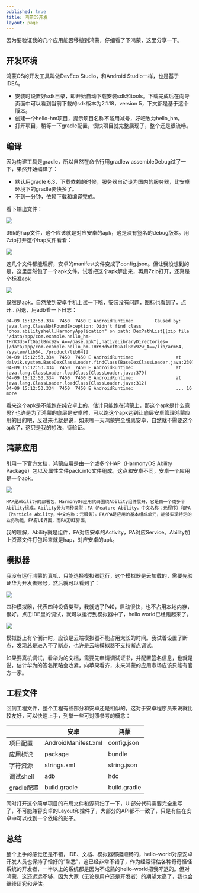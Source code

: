 ```yaml
---
published: true
title: 鸿蒙OS开发
layout: page
---
```


因为要验证我的几个应用能否移植到鸿蒙，仔细看了下鸿蒙，这里分享一下。

## 开发环境

鸿蒙OS的开发工具叫做DevEco Studio，和Android Studio一样，也是基于IDEA。

* 安装时设置好sdk目录，即开始自动下载安装sdk和tools。下载完成后在向导页面中可以看到当前下载的sdk版本为2.1.18，version 5，下文都是基于这个版本。
* 创建一个hello-hm项目，提示项目名称不能用减号，好吧改为hello_hm。
* 打开项目，稍等一下gradle配置，很快项目就完整展现了，整个还是很流畅。

## 编译
因为构建工具是gradle，所以自然在命令行用gradlew assembleDebug试了一下，果然开始编译了：
* 默认用gradle 6.3，下载依赖的时候，服务器自动设为国内的服务器，比安卓环境下的gradle要快多了。
* 不到一分钟，依赖下载和编译完成。

看下输出文件：

![](../public/images/2021-04-09-14-02-58.png)

39k的hap文件，这个应该就是对应安卓的apk，这是没有签名的debug版本。用7zip打开这个hap文件看看：

![](../public/images/2021-04-09-14-07-48.png)

这几个文件都能理解，安卓的manifest文件变成了config.json。但让我没想到的是，这里居然包了一个apk文件。试着把这个apk解出来，再用7zip打开，还真是个标准apk

![](../public/images/2021-04-09-15-16-26.png)

既然是apk，自然放到安卓手机上试一下咯，安装没有问题，图标也看到了，点开...闪退，用adb看一下日志：
```
04-09 15:12:53.334  7450  7450 E AndroidRuntime:        Caused by: java.lang.ClassNotFoundException: Didn't find class "ohos.abilityshell.HarmonyApplication" on path: DexPathList[[zip file "/data/app/com.example.hello_hm-THrK3d5xftGaJlBnx92w_A==/base.apk"],nativeLibraryDirectories=[/data/app/com.example.hello_hm-THrK3d5xftGaJlBnx92w_A==/lib/arm64, /system/lib64, /product/lib64]]
04-09 15:12:53.334  7450  7450 E AndroidRuntime:                at dalvik.system.BaseDexClassLoader.findClass(BaseDexClassLoader.java:230)
04-09 15:12:53.334  7450  7450 E AndroidRuntime:                at java.lang.ClassLoader.loadClass(ClassLoader.java:379)
04-09 15:12:53.334  7450  7450 E AndroidRuntime:                at java.lang.ClassLoader.loadClass(ClassLoader.java:312)
04-09 15:12:53.334  7450  7450 E AndroidRuntime:                ... 16 more
```

看来这个apk是不能跑在纯安卓上的，估计只能跑在鸿蒙上，那这个apk是什么意思? 也许是为了鸿蒙的底层是安卓时，可以跑这个apk达到让底层安卓管理鸿蒙应用的目的吧，反过来也就是说，如果哪一天鸿蒙完全脱离安卓，自然就不需要这个apk了，这只是我的想法，待验证。

## 鸿蒙应用
引用一下官方文档，鸿蒙应用是由一个或多个HAP（HarmonyOS Ability Package）包以及属性文件pack.info文件组成。这点和安卓不同，安卓一个应用是一个apk。

![](../public/images/2021-04-09-13-54-49.png)

```
HAP是Ability的部署包，HarmonyOS应用代码围绕Ability组件展开，它是由一个或多个Ability组成。Ability分为两种类型：FA（Feature Ability，中文名称：元程序）和PA（Particle Ability，中文名称：元服务）。FA/PA是应用的基本组成单元，能够实现特定的业务功能。FA有UI界面，而PA无UI界面。
```

我的理解，Ability就是组件，FA对应安卓的Activity，PA对应Service。Ability加上资源文件打包起来就是hap，对应安卓的apk。

## 模拟器
我没有运行鸿蒙的真机，只能选择模拟器运行，这个模拟器是云加载的，需要先验证华为开发者账号，然后就可以看到了：

![](../public/images/2021-04-09-16-30-41.png)

四种模拟器，代表四种设备类型，我就选了P40，启动很快，也不占用本地内存，很好。点击IDE里的调试，就可以运行到模拟器中了，hello world已经跑起来了。

![](../public/images/2021-04-09-16-33-54.png)

模拟器上有个倒计时，应该是云端模拟器不能占用太长的时间。我试着设置了断点，发现总是进入不了断点，也许是云端模拟器不支持断点调试。

如果要真机调试，看华为的文档，需要先申请调试证书，并配置签名信息，也就是说，估计华为的签名策略会收紧，向苹果看齐，未来鸿蒙的应用市场应该只能有官方一家。

## 工程文件
回到工程文件，整个工程有些部分和安卓还是相似的，这对于安卓程序员来说就比较友好，可以快速上手，列举一些可对照参考的概念：

|       |              安卓 |     鸿蒙 |
| ------|-------------------| -------- |
|项目配置|AndroidManifest.xml|config.json|
|应用标识 |package|bundle|
|字符资源|strings.xml|string.json|
|调试shell |adb|hdc   |
|gradle配置 |build.gradle|build.gradle|

同时打开这个简单项目的布局文件和源码扫了一下，UI部分代码需要完全重写了，不可能兼容安卓的Layout和控件了，大部分的API都不一致了，只是有些在安卓中可以找到一个依稀的影子。

## 总结
整个上手的感觉还是不错，IDE、文档、模拟器都挺顺畅的，hello-world对原安卓开发人员也保持了恰好的“熟悉”，这已经非常不错了，作为经常评估各种奇奇怪怪系统的开发者，一半以上的系统都是因为不成熟的hello-world把我吓退的。但对鸿蒙，这还远远不够，因为大家（无论是用户还是开发者）的期望太高了，我也会继续研究和评估。